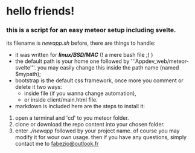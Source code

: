 # hello friends!
### this is a script for an easy meteor setup including svelte.
its filename is *newapp.sh*
before, there are things to handle:
- it was written for ***linux/BSD/MAC*** (! a mere bash file ;) )
- the default path is your home one followed by '''Appdev_web/meteor-svelte'''. you may easily change this inside the path name (named $mypath);
- bootstrap is the default css framework, once more you comment or delete it two ways:
    - inside file (if you wanna change automation),
    - or inside client/main.html file.
- markdown is included
here are the steps to install it:
1. open a terminal and 'cd' to you meteor folder.
2. clone or download the repo content into your chosen folder.
3. enter *./newapp* followed by your project name.
of course you may modify it for wour own usage.
then if you have any questions, simply contact me to [fabezio@outlook.fr](fabezio@outlook.fr)